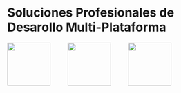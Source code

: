 <h1>Soluciones Profesionales de Desarollo Multi-Plataforma</h1>
<div style="display: flex; flex-wrap: wrap; gap: 40px">
  <img src="https://www.svgrepo.com/show/353751/flutter.svg"  width="100" height="100">
  <img src="https://upload.wikimedia.org/wikipedia/commons/thumb/0/06/Kotlin_Icon.svg/1200px-Kotlin_Icon.svg.png" width="100" height="100">
  <img src="https://seeklogo.com/images/J/java-logo-7F8B35BAB3-seeklogo.com.png" width="100" height="100">
 </div>

<!--
**Maceesoft/Maceesoft** is a ✨ _special_ ✨ repository because its `README.md` (this file) appears on your GitHub profile.

Here are some ideas to get you started:

- 🔭 I’m currently working on ...
- 🌱 I’m currently learning ...
- 👯 I’m looking to collaborate on ...
- 🤔 I’m looking for help with ...
- 💬 Ask me about ...
- 📫 How to reach me: ...
- 😄 Pronouns: ...
- ⚡ Fun fact: ...
-->
